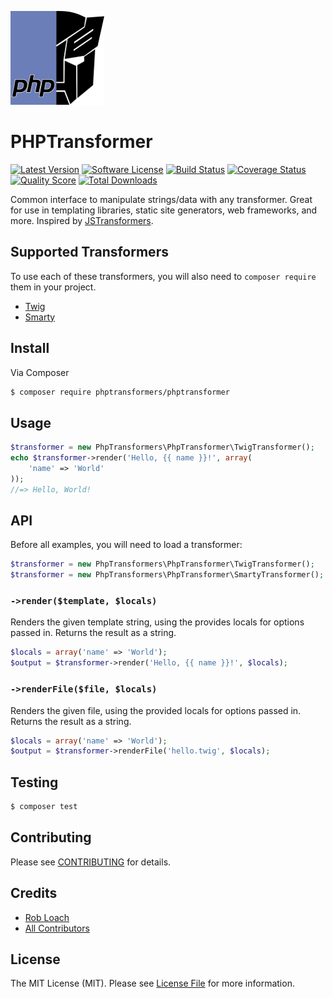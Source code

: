 [![PHPTransformer](logo.png)](#supported-transformers)
# PHPTransformer

[![Latest Version](https://img.shields.io/github/release/phptransformers/phptransformer.svg?style=flat-square)](https://github.com/phptransformers/phptransformer/releases)
[![Software License](https://img.shields.io/badge/license-MIT-brightgreen.svg?style=flat-square)](LICENSE.md)
[![Build Status](https://img.shields.io/travis/phptransformers/phptransformer/master.svg?style=flat-square)](https://travis-ci.org/phptransformers/phptransformer)
[![Coverage Status](https://img.shields.io/scrutinizer/coverage/g/phptransformers/phptransformer.svg?style=flat-square)](https://scrutinizer-ci.com/g/phptransformers/phptransformer/code-structure)
[![Quality Score](https://img.shields.io/scrutinizer/g/phptransformers/phptransformer.svg?style=flat-square)](https://scrutinizer-ci.com/g/phptransformers/phptransformer)
[![Total Downloads](https://img.shields.io/packagist/dt/phptransformers/phptransformers.svg?style=flat-square)](https://packagist.org/packages/phptransformers/phptransformer)

Common interface to manipulate strings/data with any transformer. Great for use in templating libraries, static site generators, web frameworks, and more. Inspired by [JSTransformers](http://github.com/jstransformers).

## Supported Transformers

To use each of these transformers, you will also need to `composer require` them in your project.

* [Twig](http://twig.sensiolabs.org)
* [Smarty](http://www.smarty.net)

## Install

Via Composer

``` bash
$ composer require phptransformers/phptransformer
```

## Usage

``` php
$transformer = new PhpTransformers\PhpTransformer\TwigTransformer();
echo $transformer->render('Hello, {{ name }}!', array(
	'name' => 'World'
));
//=> Hello, World!
```

## API

Before all examples, you will need to load a transformer:

``` php
$transformer = new PhpTransformers\PhpTransformer\TwigTransformer();
$transformer = new PhpTransformers\PhpTransformer\SmartyTransformer();
```

### `->render($template, $locals)`

Renders the given template string, using the provides locals for options passed
in. Returns the result as a string.

``` php
$locals = array('name' => 'World');
$output = $transformer->render('Hello, {{ name }}!', $locals);
```

### `->renderFile($file, $locals)`

Renders the given file, using the provided locals for options passed in.
Returns the result as a string.

``` php
$locals = array('name' => 'World');
$output = $transformer->renderFile('hello.twig', $locals);
```

## Testing

``` bash
$ composer test
```

## Contributing

Please see [CONTRIBUTING](CONTRIBUTING.md) for details.

## Credits

- [Rob Loach](https://github.com/RobLoach)
- [All Contributors](../../contributors)

## License

The MIT License (MIT). Please see [License File](LICENSE.md) for more information.
